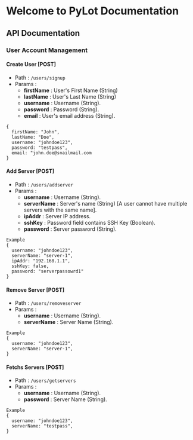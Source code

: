 # Welcome to PyLot Documentation
## API Documentation
### User Account Management
#### Create User [POST]
  * Path : `/users/signup`
  * Params :
    * <strong>firstName</strong> : User's First Name (String)
    * <strong>lastName</strong> : User's Last Name (String)
    * <strong>username</strong> : Username (String).
    * <strong>password</strong> : Password (String).
    * <strong>email</strong> : User's email address (String).
```
{
  firstName: "John",
  lastName: "Doe",
  username: "johndoe123",
  password: "testpass",
  email: "john.doe@snailmail.com
}
```

#### Add Server [POST]
  * Path : `/users/addserver`
  * Params :
    * <strong>username</strong> : Username (String).
    * <strong>serverName</strong> : Server's name (String) [A user cannot have multiple servers with the same name].
    * <strong>ipAddr</strong> : Server IP address.
    * <strong>sshKey</strong> : Password field contains SSH Key (Boolean).
    * <strong>password</strong> : Server password (String).
```
Example
{
  username: "johndoe123",
  serverName: "server-1",
  ipAddr: "192.168.1.1",
  sshKey: false,
  password: "serverpassowrd1"
}
```

#### Remove Server [POST]
  * Path : `/users/removeserver`
  * Params :
    * <strong>username</strong> : Username (String).
    * <strong>serverName</strong> : Server Name (String).
```
Example
{
  username: "johndoe123",
  serverName: "server-1",
}
```

#### Fetchs Servers [POST]
  * Path : `/users/getservers`
  * Params :
    * <strong>username</strong> : Username (String).
    * <strong>password</strong> : Server Name (String).
```
Example
{
  username: "johndoe123",
  serverName: "testpass",
}
```

